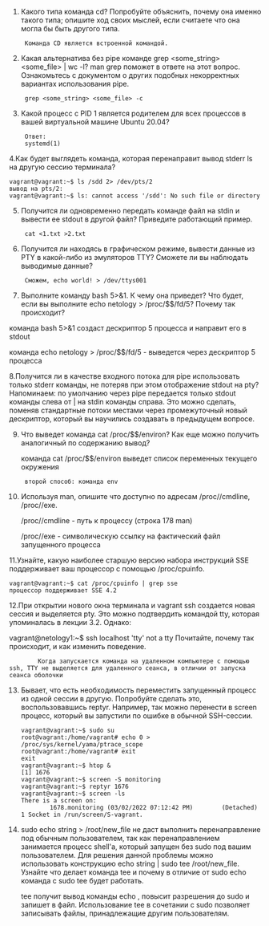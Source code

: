 1. Какого типа команда cd? Попробуйте объяснить, почему она именно такого типа; опишите ход своих мыслей, если считаете что она могла бы быть другого типа.

		Команда CD является встроенной командой.

2. Какая альтернатива без pipe команде grep <some_string> <some_file> | wc -l? man grep поможет в ответе на этот вопрос. Ознакомьтесь с документом о других подобных некорректных вариантах использования pipe.

		grep <some_string> <some_file> -c

1. Какой процесс с PID 1 является родителем для всех процессов в вашей виртуальной машине Ubuntu 20.04?

		Ответ:
		systemd(1)

4.Как будет выглядеть команда, которая перенаправит вывод stderr ls на другую сессию терминала?

	vagrant@vagrant:~$ ls /sdd 2> /dev/pts/2
	вывод на pts/2:
	vagrant@vagrant:~$ ls: cannot access '/sdd': No such file or directory

5. Получится ли одновременно передать команде файл на stdin и вывести ее stdout в другой файл? Приведите работающий пример.

		cat <1.txt >2.txt

6. Получится ли находясь в графическом режиме, вывести данные из PTY в какой-либо из эмуляторов TTY? Сможете ли вы наблюдать выводимые данные?

		Сможем, echo world! > /dev/ttys001

7. Выполните команду bash 5>&1. К чему она приведет? Что будет, если вы выполните echo netology > /proc/$$/fd/5? Почему так происходит?

команда bash 5>&1 создаст дескриптор 5 процесса и направит его в stdout

команда echo netology > /proc/$$/fd/5 - выведется через дескриптор 5 процесса


8.Получится ли в качестве входного потока для pipe использовать только stderr команды, не потеряв при этом отображение stdout на pty? 
Напоминаем: по умолчанию через pipe передается только stdout команды слева от | на stdin команды справа. 
Это можно сделать, поменяв стандартные потоки местами через промежуточный новый дескриптор, который вы научились создавать в предыдущем вопросе.



9. Что выведет команда cat /proc/$$/environ? Как еще можно получить аналогичный по содержанию вывод?

	команда cat /proc/$$/environ выведет список переменных текущего 		окружения
	
		второй способ: команда env


10. Используя man, опишите что доступно по адресам /proc/<PID>/cmdline, /proc/<PID>/exe.

	/proc/<PID>/cmdline - путь к процессу <PID> (строка 178 man)

	/proc/<PID>/exe - символическую ссылку на фактический файл запущенного процесса <PID> 


11.Узнайте, какую наиболее старшую версию набора инструкций SSE поддерживает ваш процессор с помощью /proc/cpuinfo.

	vagrant@vagrant:~$ cat /proc/cpuinfo | grep sse				
	процессор поддерживает SSE 4.2


12.При открытии нового окна терминала и vagrant ssh создается новая сессия и выделяется pty. 
Это можно подтвердить командой tty, которая упоминалась в лекции 3.2. 
Однако:

vagrant@netology1:~$ ssh localhost 'tty'
not a tty
Почитайте, почему так происходит, и как изменить поведение.

			Когда запускается команда на удаленном компьютере с помощью ssh, ТТY не выделяется для удаленного сеанса, в отличии от запуска сеанса оболочки



13. Бывает, что есть необходимость переместить запущенный процесс из одной сессии в другую. 
Попробуйте сделать это, воспользовавшись reptyr.
Например, так можно перенести в screen процесс, который вы запустили по ошибке в обычной SSH-сессии.
	
		vagrant@vagrant:~$ sudo su
		root@vagrant:/home/vagrant# echo 0 > /proc/sys/kernel/yama/ptrace_scope
		root@vagrant:/home/vagrant# exit
		exit
		vagrant@vagrant:~$ htop &
		[1] 1676
		vagrant@vagrant:~$ screen -S monitoring
		vagrant@vagrant:~$ reptyr 1676
		vagrant@vagrant:~$ screen -ls
		There is a screen on:
				1678.monitoring (03/02/2022 07:12:42 PM)        (Detached)
		1 Socket in /run/screen/S-vagrant.







14. sudo echo string > /root/new_file не даст выполнить перенаправление под обычным пользователем, так как перенаправлением занимается 
процесс shell'а, который запущен без sudo под вашим пользователем. 
Для решения данной проблемы можно использовать конструкцию echo string | sudo tee /root/new_file. 
Узнайте что делает команда tee и почему в отличие от sudo echo команда с sudo tee будет работать.

	tee получит вывод команды echo , повысит разрешения до sudo и запишет в файл.
	Использование tee в сочетании с sudo позволяет записывать файлы, принадлежащие другим пользователям.